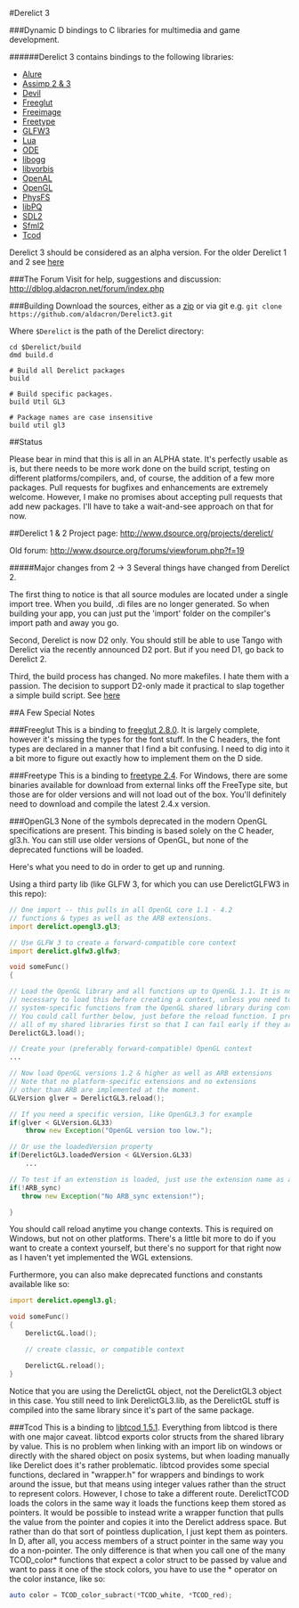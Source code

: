 #Derelict 3

###Dynamic D bindings to C libraries for multimedia and game development.

######Derelict 3 contains bindings to the following libraries:
* [Alure](http://kcat.strangesoft.net/alure.html)
* [Assimp 2 & 3](http://assimp.sourceforge.net/)
* [Devil](http://openil.sourceforge.net/)
* [Freeglut](http://freeglut.sourceforge.net/)
* [Freeimage](http://freeimage.sourceforge.net/)
* [Freetype](http://www.freetype.org/)
* [GLFW3](http://www.glfw.org/)
* [Lua](http://www.lua.org/)
* [ODE](http://www.ode.org/)
* [libogg](http://xiph.org/ogg/)
* [libvorbis](http://xiph.org/vorbis/)
* [OpenAL](http://connect.creativelabs.com/openal/)
* [OpenGL](http://www.opengl.org/)
* [PhysFS](http://icculus.org/physfs/)
* [libPQ](http://www.postgresql.org/download/)
* [SDL2](http://www.libsdl.org/)
* [Sfml2](http://www.sfml-dev.org/)
* [Tcod](http://doryen.eptalys.net/libtcod)

Derelict 3 should be considered as an alpha version. For the older Derelict 1 and 2 see [here](#derelict-1--2)

###The Forum
Visit for help, suggestions and discussion:
http://dblog.aldacron.net/forum/index.php

###Building
Download the sources, either as a [zip](https://github.com/aldacron/Derelict3/archive/master.zip) or via git e.g. ```git clone https://github.com/aldacron/Derelict3.git```

Where ```$Derelict``` is the path of the Derelict directory:
```
cd $Derelict/build
dmd build.d

# Build all Derelict packages
build

# Build specific packages.
build Util GL3

# Package names are case insensitive
build util gl3
```

##Status

Please bear in mind that this is all in an ALPHA state. It's perfectly usable as is, but there needs to be more work done on the build script, testing on different platforms/compilers, and, of course, the addition of a few more packages. Pull requests for bugfixes and enhancements are extremely welcome. However, I make no promises about accepting pull requests that add new packages. I'll have to take a wait-and-see approach on that for now.


##Derelict 1 & 2
Project page: http://www.dsource.org/projects/derelict/

Old forum: http://www.dsource.org/forums/viewforum.php?f=19

#####Major changes from 2 -> 3
Several things have changed from Derelict 2.

The first thing to notice is that all source modules are located under a single import tree. When you build, .di files are no longer generated. So when building your app, you can just put the 'import' folder on the compiler's import path and away you go.

Second, Derelict is now D2 only. You should still be able to use Tango with Derelict via the recently announced D2 port. But if you need D1, go back to Derelict 2.

Third, the build process has changed. No more makefiles. I hate them with a passion. The decision to support D2-only made it practical to slap together a simple build script. See [here](#build)


##A Few Special Notes

###Freeglut
This is a binding to [freeglut 2.8.0](http://freeglut.sourceforge.net/). It is largely complete, however it's missing the types for the font stuff. In the C headers, the font types are declared in a manner that I find a bit confusing. I need to dig into it a bit more to figure out exactly how to implement them on the D side.


###Freetype
This is a binding to [freetype 2.4](http://www.freetype.org/). For Windows, there are some binaries available for download from external links off the FreeType site, but those are for older versions and will not load out of the box. You'll definitely need to download and compile the latest 2.4.x version.

###OpenGL3
None of the symbols deprecated in the modern OpenGL specifications are present. This binding is based solely on the C header, gl3.h. You can still use older versions of OpenGL, but none of the deprecated functions will be loaded.

Here's what you need to do in order to get up and running.

Using a third party lib (like GLFW 3, for which you can use DerelictGLFW3 in this repo):
```d
// One import -- this pulls in all OpenGL core 1.1 - 4.2
// functions & types as well as the ARB extensions.
import derelict.opengl3.gl3;

// Use GLFW 3 to create a forward-compatible core context
import derelict.glfw3.glfw3;

void someFunc()
{

// Load the OpenGL library and all functions up to OpenGL 1.1. It is not strictly
// necessary to load this before creating a context, unless you need to call some
// system-specific functions from the OpenGL shared library during context creation.
// You could call further below, just before the reload function. I prefer to load
// all of my shared libraries first so that I can fail early if they are not available.
DerelictGL3.load();

// Create your (preferably forward-compatible) OpenGL context
...

// Now load OpenGL versions 1.2 & higher as well as ARB extensions
// Note that no platform-specific extensions and no extensions
// other than ARB are implemented at the moment.
GLVersion glver = DerelictGL3.reload();

// If you need a specific version, like OpenGL3.3 for example
if(glver < GLVersion.GL33)
    throw new Exception("OpenGL version too low.");

// Or use the loadedVersion property
if(DerelictGL3.loadedVersion < GLVersion.GL33)
    ...

// To test if an extenstion is loaded, just use the extension name as a bool value
if(!ARB_sync)
   throw new Exception("No ARB_sync extension!");

}
```

You should call reload anytime you change contexts. This is required on Windows, but not on other platforms. There's a little bit more to do if you want to create a context yourself, but there's no support for that right now as I haven't yet implemented the WGL extensions.

Furthermore, you can also make deprecated functions and constants available like so:

```d
import derelict.opengl3.gl;

void someFunc()
{
    DerelictGL.load();

    // create classic, or compatible context

    DerelictGL.reload();
}
```

Notice that you are using the DerelictGL object, not the DerelictGL3 object in this case. You still need to link DerelictGL3.lib, as the DerelictGL stuff is compiled into the same library since it's part of the same package.

###Tcod
This is a binding to [libtcod 1.5.1](http://doryen.eptalys.net/libtcod). Everything from libtcod is there with one major caveat. libtcod exports color structs from the shared library by value. This is no problem when linking with an import lib on windows or directly with the shared object on posix systems, but when loading manually like Derelict does it's rather problematic. libtcod provides some special functions, declared in "wrapper.h" for wrappers and bindings to work around the issue, but that means using integer values rather than the struct to represent colors. However, I chose to take a different route. DerelictTCOD loads the colors in the same way it loads the functions keep them stored as pointers. It would be possible to instead write a wrapper function that pulls the value from the pointer and copies it into the Derelict address space. But rather than do that sort of pointless duplication, I just kept them as pointers. In D, after all, you access members of a struct pointer in the same way you do a non-pointer. The only difference is that when you call one of the many TCOD_color* functions that expect a color struct to be passed by value and want to pass it one of the stock colors, you have to use the * operator on the color instance, like so:

```D
auto color = TCOD_color_subract(*TCOD_white, *TCOD_red);
```